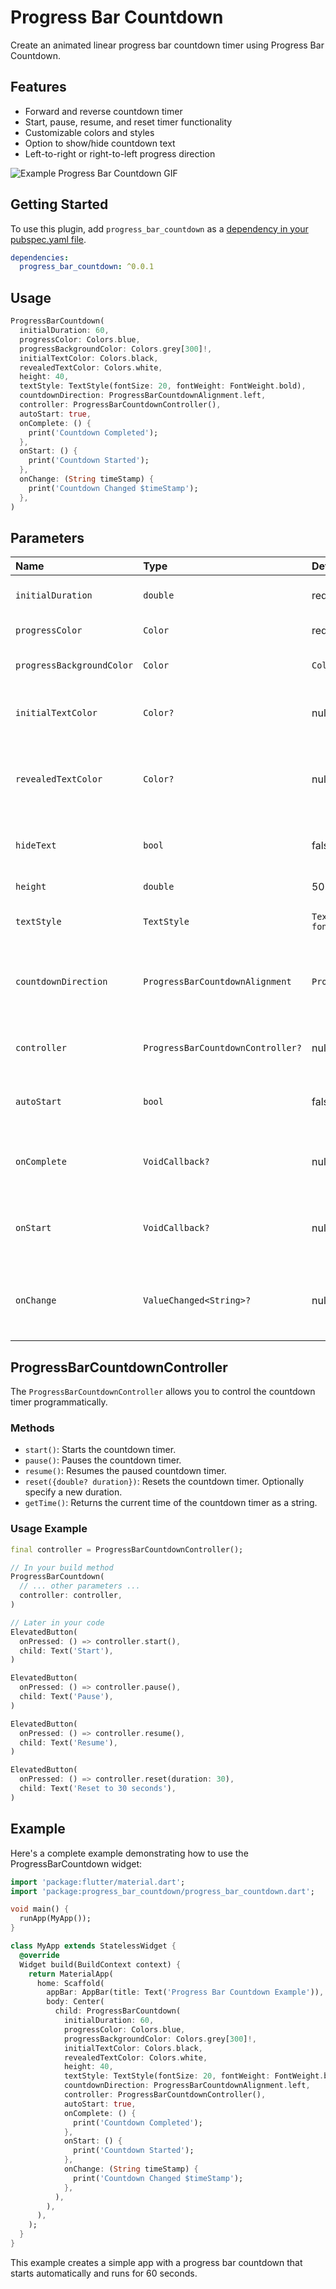 # Progress Bar Countdown

Create an animated linear progress bar countdown timer using Progress Bar Countdown.

## Features

* Forward and reverse countdown timer
* Start, pause, resume, and reset timer functionality
* Customizable colors and styles
* Option to show/hide countdown text
* Left-to-right or right-to-left progress direction

![Example Progress Bar Countdown GIF](https://github.com/Hexa-Studios/progress_bar_countdown/blob/main/doc/progress_bar_countdown_gif.gif?raw=true)

## Getting Started

To use this plugin, add `progress_bar_countdown` as a [dependency in your pubspec.yaml file](https://flutter.dev/docs/development/packages-and-plugins/using-packages).

```yaml
dependencies:
  progress_bar_countdown: ^0.0.1
```

## Usage

```dart
ProgressBarCountdown(
  initialDuration: 60,
  progressColor: Colors.blue,
  progressBackgroundColor: Colors.grey[300]!,
  initialTextColor: Colors.black,
  revealedTextColor: Colors.white,
  height: 40,
  textStyle: TextStyle(fontSize: 20, fontWeight: FontWeight.bold),
  countdownDirection: ProgressBarCountdownAlignment.left,
  controller: ProgressBarCountdownController(),
  autoStart: true,
  onComplete: () {
    print('Countdown Completed');
  },
  onStart: () {
    print('Countdown Started');
  },
  onChange: (String timeStamp) {
    print('Countdown Changed $timeStamp');
  },
)
```

## Parameters

| Name | Type | Default Value | Description |
|:-----|:-----|:--------------|:------------|
| `initialDuration` | `double` | required | Countdown duration in seconds. |
| `progressColor` | `Color` | required | Color of the progress bar. |
| `progressBackgroundColor` | `Color` | `Colors.white` | Background color of the progress bar. |
| `initialTextColor` | `Color?` | null | Initial color of the countdown text. |
| `revealedTextColor` | `Color?` | null | Color of the countdown text as it's revealed by the progress bar. |
| `hideText` | `bool` | false | Whether to hide the countdown text. |
| `height` | `double` | 50.0 | Height of the progress bar. |
| `textStyle` | `TextStyle` | `TextStyle(fontSize: 18, fontWeight: FontWeight.bold)` | Style of the countdown text. |
| `countdownDirection` | `ProgressBarCountdownAlignment` | `ProgressBarCountdownAlignment.left` | Direction of the countdown (left-to-right or right-to-left). |
| `controller` | `ProgressBarCountdownController?` | null | Controller for the countdown timer. |
| `autoStart` | `bool` | false | Whether to start the countdown automatically. |
| `onComplete` | `VoidCallback?` | null | Callback executed when the countdown completes. |
| `onStart` | `VoidCallback?` | null | Callback executed when the countdown starts. |
| `onChange` | `ValueChanged<String>?` | null | Callback executed when the countdown value changes. |

## ProgressBarCountdownController

The `ProgressBarCountdownController` allows you to control the countdown timer programmatically.

### Methods

- `start()`: Starts the countdown timer.
- `pause()`: Pauses the countdown timer.
- `resume()`: Resumes the paused countdown timer.
- `reset({double? duration})`: Resets the countdown timer. Optionally specify a new duration.
- `getTime()`: Returns the current time of the countdown timer as a string.

### Usage Example

```dart
final controller = ProgressBarCountdownController();

// In your build method
ProgressBarCountdown(
  // ... other parameters ...
  controller: controller,
)

// Later in your code
ElevatedButton(
  onPressed: () => controller.start(),
  child: Text('Start'),
)

ElevatedButton(
  onPressed: () => controller.pause(),
  child: Text('Pause'),
)

ElevatedButton(
  onPressed: () => controller.resume(),
  child: Text('Resume'),
)

ElevatedButton(
  onPressed: () => controller.reset(duration: 30),
  child: Text('Reset to 30 seconds'),
)
```

## Example

Here's a complete example demonstrating how to use the ProgressBarCountdown widget:

```dart
import 'package:flutter/material.dart';
import 'package:progress_bar_countdown/progress_bar_countdown.dart';

void main() {
  runApp(MyApp());
}

class MyApp extends StatelessWidget {
  @override
  Widget build(BuildContext context) {
    return MaterialApp(
      home: Scaffold(
        appBar: AppBar(title: Text('Progress Bar Countdown Example')),
        body: Center(
          child: ProgressBarCountdown(
            initialDuration: 60,
            progressColor: Colors.blue,
            progressBackgroundColor: Colors.grey[300]!,
            initialTextColor: Colors.black,
            revealedTextColor: Colors.white,
            height: 40,
            textStyle: TextStyle(fontSize: 20, fontWeight: FontWeight.bold),
            countdownDirection: ProgressBarCountdownAlignment.left,
            controller: ProgressBarCountdownController(),
            autoStart: true,
            onComplete: () {
              print('Countdown Completed');
            },
            onStart: () {
              print('Countdown Started');
            },
            onChange: (String timeStamp) {
              print('Countdown Changed $timeStamp');
            },
          ),
        ),
      ),
    );
  }
}
```

This example creates a simple app with a progress bar countdown that starts automatically and runs for 60 seconds.